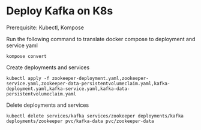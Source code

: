 # Deploy Kafka on K8s

<p>Prerequisite: Kubectl, Kompose<p>
<p>Run the following command to translate docker compose to deployment and service yaml<p>

```
kompose convert
```

<p>Create deployments and services<p>

```
kubectl apply -f zookeeper-deployment.yaml,zookeeper-service.yaml,zookeeper-data-persistentvolumeclaim.yaml,kafka-deployment.yaml,kafka-service.yaml,kafka-data-persistentvolumeclaim.yaml
```

<p>Delete deployments and services<p>

```
kubectl delete services/kafka services/zookeeper deployments/kafka deployments/zookeeper pvc/kafka-data pvc/zookeeper-data
```
